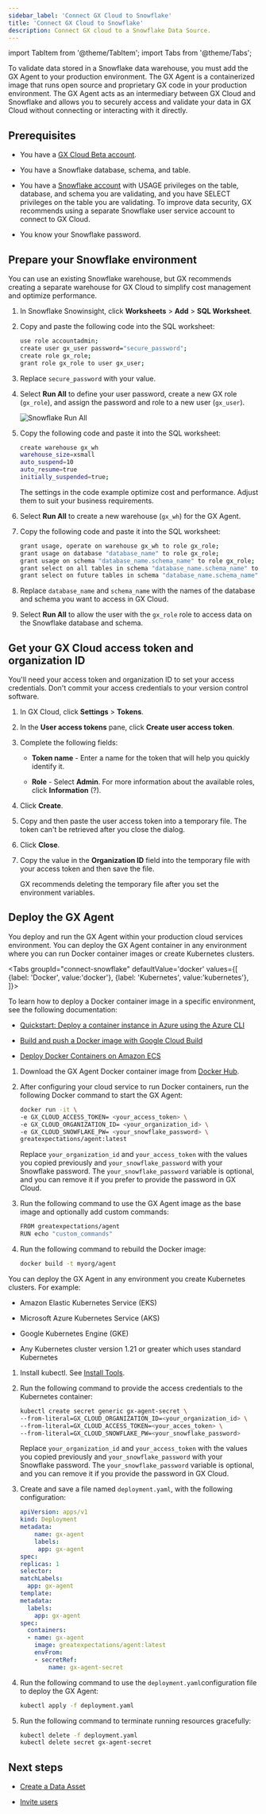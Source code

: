 ```yaml
---
sidebar_label: 'Connect GX Cloud to Snowflake'
title: 'Connect GX Cloud to Snowflake'
description: Connect GX cloud to a Snowflake Data Source.
---
```


import TabItem from '@theme/TabItem';
import Tabs from '@theme/Tabs';

To validate data stored in a Snowflake data warehouse, you must add the GX Agent to your production environment. The GX Agent is a containerized image that runs open source and proprietary GX code in your production environment. The GX Agent acts as an intermediary between GX Cloud and Snowflake and allows you to securely access and validate your data in GX Cloud without connecting or interacting with it directly.

## Prerequisites

- You have a [GX Cloud Beta account](https://greatexpectations.io/cloud).

- You have a Snowflake database, schema, and table.

- You have a [Snowflake account](https://docs.snowflake.com/en/user-guide-admin) with USAGE privileges on the table, database, and schema you are validating, and you have SELECT privileges on the table you are validating. To improve data security, GX recommends using a separate Snowflake user service account to connect to GX Cloud.

- You know your Snowflake password.

## Prepare your Snowflake environment

You can use an existing Snowflake warehouse, but GX recommends creating a separate warehouse for GX Cloud to simplify cost management and optimize performance.

1. In Snowflake Snowinsight, click **Worksheets** > **Add** > **SQL Worksheet**.

2. Copy and paste the following code into the SQL worksheet:

    ```sh
    use role accountadmin;
    create user gx_user password="secure_password";
    create role gx_role;
    grant role gx_role to user gx_user;
    ```
3. Replace `secure_password` with your value.

4. Select **Run All** to define your user password, create a new GX role (`gx_role`), and assign the password and role to a new user (`gx_user`).

    ![Snowflake Run All](/img/run_all.png)

 5. Copy the following code and paste it into the SQL worksheet:

    ```sh
    create warehouse gx_wh
    warehouse_size=xsmall 
    auto_suspend=10  
    auto_resume=true
    initially_suspended=true;
    ```
    The settings in the code example optimize cost and performance. Adjust them to suit your business requirements.

6. Select **Run All** to create a new warehouse (`gx_wh`) for the GX Agent.

7. Copy the following code and paste it into the SQL worksheet:

    ```sh
    grant usage, operate on warehouse gx_wh to role gx_role;
    grant usage on database "database_name" to role gx_role;
    grant usage on schema "database_name.schema_name" to role gx_role;
    grant select on all tables in schema "database_name.schema_name" to role gx_role;
    grant select on future tables in schema "database_name.schema_name" to role gx_role; 
    ```
8. Replace `database_name` and `schema_name` with the names of the database and schema you want to access in GX Cloud.

9. Select **Run All** to allow the user with the `gx_role` role to access data on the Snowflake database and schema.

## Get your GX Cloud access token and organization ID

You'll need your access token and organization ID to set your access credentials. Don't commit your access credentials to your version control software.

1. In GX Cloud, click **Settings** > **Tokens**.

2. In the **User access tokens** pane, click **Create user access token**.

3. Complete the following fields:

    - **Token name** - Enter a name for the token that will help you quickly identify it.

    - **Role** - Select **Admin**. For more information about the available roles, click **Information** (?).

4. Click **Create**.

5. Copy and then paste the user access token into a temporary file. The token can't be retrieved after you close the dialog.

6. Click **Close**.

7. Copy the value in the **Organization ID** field into the temporary file with your access token and then save the file. 

    GX recommends deleting the temporary file after you set the environment variables.

## Deploy the GX Agent

You deploy and run the GX Agent within your production cloud services environment. You can deploy the GX Agent container in any environment where you can run Docker container images or create Kubernetes clusters.

<Tabs
  groupId="connect-snowflake"
  defaultValue='docker'
  values={[
  {label: 'Docker', value:'docker'},
  {label: 'Kubernetes', value:'kubernetes'},
  ]}>
<TabItem value="docker">

To learn how to deploy a Docker container image in a specific environment, see the following documentation:

- [Quickstart: Deploy a container instance in Azure using the Azure CLI](https://learn.microsoft.com/en-us/azure/container-instances/container-instances-quickstart)

- [Build and push a Docker image with Google Cloud Build](https://cloud.google.com/build/docs/build-push-docker-image)

- [Deploy Docker Containers on Amazon ECS](https://aws.amazon.com/getting-started/hands-on/deploy-docker-containers/)


1. Download the GX Agent Docker container image from [Docker Hub](https://hub.docker.com/r/greatexpectations/agent).

2. After configuring your cloud service to run Docker containers, run the following Docker command to start the GX Agent: 

    ```bash title="Terminal input"
    docker run -it \
    -e GX_CLOUD_ACCESS_TOKEN= <your_access_token> \ 
    -e GX_CLOUD_ORGANIZATION_ID= <your_organization_id> \ 
    -e GX_CLOUD_SNOWFLAKE_PW= <your_snowflake_password> \ 
    greatexpectations/agent:latest
    ```
    Replace `your_organization_id` and `your_access_token` with the values you copied previously and `your_snowflake_password` with your Snowflake password. The `your_snowflake_password` variable is optional, and you can remove it if you prefer to provide the password in GX Cloud.

3. Run the following command to use the GX Agent image as the base image and optionally add custom commands:

    ```bash title="Terminal input"
    FROM greatexpectations/agent
    RUN echo "custom_commands"
    ```
4. Run the following command to rebuild the Docker image:

    ```bash title="Terminal input"
    docker build -t myorg/agent
    ```

</TabItem>
<TabItem value="kubernetes">

You can deploy the GX Agent in any environment you create Kubernetes clusters. For example:

- Amazon Elastic Kubernetes Service (EKS)

- Microsoft Azure Kubernetes Service (AKS)

- Google Kubernetes Engine (GKE)

- Any Kubernetes cluster version 1.21 or greater which uses standard Kubernetes


1. Install kubectl. See [Install Tools](https://kubernetes.io/docs/tasks/tools/).

2. Run the following command to provide the access credentials to the Kubernetes container:
    
    ```sh
    kubectl create secret generic gx-agent-secret \
    --from-literal=GX_CLOUD_ORGANIZATION_ID=<your_organization_id> \
    --from-literal=GX_CLOUD_ACCESS_TOKEN=<your_acces_token> \
    --from-literal=GX_CLOUD_SNOWFLAKE_PW=<your_snowflake_password>
    ```
    Replace `your_organization_id` and `your_access_token` with the values you copied previously and `your_snowflake_password` with your Snowflake password. The `your_snowflake_password` variable is optional, and you can remove it if you provide the password in GX Cloud.

3. Create and save a file named `deployment.yaml`, with the following configuration:

    ```yaml
    apiVersion: apps/v1
    kind: Deployment
    metadata:
        name: gx-agent
        labels:
         app: gx-agent
    spec:
    replicas: 1
    selector:
    matchLabels:
      app: gx-agent
    template:
    metadata:
      labels:
        app: gx-agent
    spec:
      containers:
      - name: gx-agent
        image: greatexpectations/agent:latest
        envFrom:
        - secretRef:
            name: gx-agent-secret
    ```
4. Run the following command to use the `deployment.yaml`configuration file to deploy the GX Agent:

    ```sh
    kubectl apply -f deployment.yaml
    ```
5. Run the following command to terminate running resources gracefully:

    ```sh
    kubectl delete -f deployment.yaml
    kubectl delete secret gx-agent-secret
    ```
</TabItem>
</Tabs>

## Next steps

- [Create a Data Asset](../data_assets/manage_data_assets.md#create-a-data-asset)

- [Invite users](../users/manage_users.md#invite-a-user)

